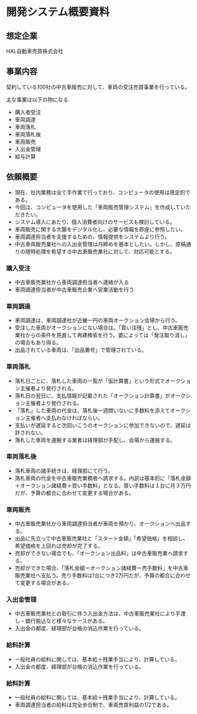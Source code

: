 # 開発システム概要資料

## 想定企業
HAL自動車売買株式会社
## 事業内容
契約している100社の中古車販売に対して、車両の受注売買事業を行っている。

主な事業は以下の物になる
- 購入者受注
- 車両調達
- 車両落札
- 車両落札後
- 車両販売
- 入出金管理
- 給与計算

## 依頼概要
- 現在、社内業務は全て手作業で行っており、コンピュータの使用は限定的である。
- 今回は、コンピュータを使用した「車両販売管理システム」を作成していただきたい。
- システム導入にあたり、個人消費者向けのサービスも検討している。
- 車両販売に関する大腸をデジタル化し、必要な情報を即座に参照したい。
- 車両調達担当者を支援するための、情報提供をシステムより行う。
- 中古車両販売業社への入出金管理は月締めを基本としたい。しかし、原稿通りの随時処理を希望する中古車販売業社に対して、対応可能とする。

### 購入受注
- 中古車販売業社から車両調達担当者へ連絡が入る
- 車両調達担当者が中古車販売企業へ営業活動を行う

### 車両調達
- 車両調達は、車両調達社が近畿一円の車両オークション会場から行う。
- 受注した車両がオークションにない場合は。「買い注残」とし、中古車販売業社からの条件を見直して再建検索を行う。婆によっては「発注取り消し」の場合もあり得る。
- 出品されている車両は、「出品番号」で管理されている。
### 車両落札
- 落札日ごとに、落札した車両の一覧が「仮計算書」という形式でオークション主催者より発行される。
- 落札日の翌日に、支払情報が記載された「オークション計算書」がオークション主催者より発行される。
- 「落札」した車両の代金は、落札後一週間いないに手数料を添えてオークション主催者へ支払わなければならい。
- 支払いが遅延すると次回いこうのオークションに参加できないので、遅延は許されない。
- 落札した車両を運搬する業者は経理部が手配し、会場から運搬する。
### 車両落札後
- 落札車両の諸手続きは、経理部にて行う。
- 落札車両の代金を中古車販売業務者へ請求する。内訳は基本的に「落札金額＋オークション諸経費＋買い手数料」となる。買い手数料は１台に月３万円だが、予算の都合に合わせて変更する場合がある。
### 車両販売
- 中古車販売業社から車両調達担当者が車両を預かり、オークションへ出品する。
- 出品に先立って中古車販売業社と「スタート金額」「希望価格」を相談し、希望価格を上回れば売却が完了する。
- 売却ができない場合でも、「オークション出品料」は中古車販売業へ請求する。
- 売却ができた場合、「落札金額ーオークション諸経費ー売手数料」を中古車販売業社へ支払う。売り手数料は1台につき2万円だが、予算の都合に合わせて変更する場合がある。
### 入出金管理
- 中古車販売業社との取引に伴う入出金方法は、中古車販売業社により手渡し・銀行振込など様々なケースがある。
- 入出金の都度、経理部が台帳の消込作業を行っている。

### 給料計算
- 一般社員の給料に関しては、基本給＋残業手当により、計算している。
- 入出金の都度、経理部が台帳の消込作業を行っている。

### 給料計算
- 一般社員の給料に関しては、基本給＋残業手当により、計算している。
- 車両調達担当者の給料は完全歩合制で、車両売買利益の1/2である。
